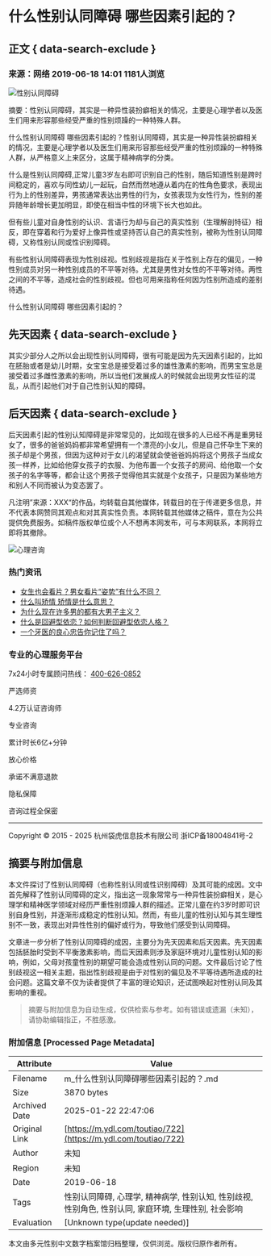 # 什么性别认同障碍 哪些因素引起的？

## 正文 { data-search-exclude }


### 来源：网络 2019-06-18 14:01 1181人浏览

![性别认同障碍](https://img.ydlcdn.com/file/2022/10/21/rbarc1mk0642xjqn.png)

摘要：性别认同障碍，其实是一种异性装扮癖相关的情况，主要是心理学者以及医生们用来形容那些经受严重的性别烦躁的一种特殊人群。

什么性别认同障碍 哪些因素引起的？性别认同障碍，其实是一种异性装扮癖相关的情况，主要是心理学者以及医生们用来形容那些经受严重的性别烦躁的一种特殊人群，从严格意义上来区分，这属于精神病学的分类。

什么是性别认同障碍,正常儿童3岁左右即可识别自己的性别，随后知道性别是跨时间稳定的，喜欢与同性幼儿一起玩，自然而然地遵从着内在的性角色要求，表现出行为上的性别差异，男孩通常表达出男性的行为，女孩表现为女性行为，性别的差异随年龄增长更加明显，即使在相当中性的环境下长大也如此。

但有些儿童对自身性别的认识、言语行为却与自己的真实性别（生理解剖特征）相反，即在穿着和行为爱好上像异性或坚持否认自己的真实性别，被称为性别认同障碍，又称性别认同或性识别障碍。

有些性别认同障碍表现为性别歧视。性别歧视是指在关于性别上存在的偏见，一种性别成员对另一种性别成员的不平等对待。尤其是男性对女性的不平等对待。两性之间的不平等，造成社会的性别歧视。但也可用来指称任何因为性别所造成的差别待遇。

什么性别认同障碍 哪些因素引起的？

## 先天因素 { data-search-exclude }

其实少部分人之所以会出现性别认同障碍，很有可能是因为先天因素引起的，比如在胚胎或者是幼儿时期，女宝宝总是接受着过多的雄性激素的影响，而男宝宝总是接受着过多雌性激素的影响，所以当他们发展成人的时候就会出现男女性征的混乱，从而引起他们对于自己性别认知的障碍。

## 后天因素 { data-search-exclude }

后天因素引起的性别认知障碍是非常常见的，比如现在很多的人已经不再是重男轻女了，很多的爸爸妈妈都非常希望拥有一个漂亮的小女儿，但是自己怀孕生下来的孩子却是个男孩，但因为这种对于女儿的渴望就会使爸爸妈妈将这个男孩子当成女孩一样养，比如给他穿女孩子的衣服、为他布置一个女孩子的房间、给他取一个女孩子的名字等等，都会让这个男孩子觉得他其实就是个女孩子，只是因为某些地方和别人不同而被认为变态罢了。

凡注明”来源：XXX“的作品，均转载自其他媒体，转载目的在于传递更多信息，并不代表本网赞同其观点和对其真实性负责。本网转载其他媒体之稿件，意在为公共提供免费服务。如稿件版权单位或个人不想再本网发布，可与本网联系，本网将立即将其撤除。

![心理咨询](https://img.ydlcdn.com/file/2016/08/yrjgzsz82yw79ybc.png)

### 热门资讯

- [女生也会看片？男女看片“姿势”有什么不同？](3779)
- [什么叫矫情 矫情是什么意思？](401)
- [为什么现在许多男的都有大男子主义？](4579)
- [什么是回避型依恋？如何判断回避型依恋人格？](3848)
- [一个牙医的良心忠告你记住了吗？](333)

### 专业的心理服务平台

7x24小时专属顾问热线： [400-626-0852](tel:400-626-0852)

严选师资

4.2万认证咨询师

专业咨询

累计时长6亿+分钟

放心价格

承诺不满意退款

隐私保障

咨询过程全保密

---

Copyright © 2015 - 2025 杭州袋虎信息技术有限公司 浙ICP备18004841号-2
<!-- tcd_original_link https://m.ydl.com/toutiao/722 -->


## 摘要与附加信息

<!-- tcd_abstract -->
本文件探讨了性别认同障碍（也称性别认同或性识别障碍）及其可能的成因。文中首先解释了性别认同障碍的定义，指出这一现象常常与一种异性装扮癖相关，是心理学和精神医学领域对经历严重性别烦躁人群的描述。正常儿童在约3岁时即可识别自身性别，并逐渐形成稳定的性别认知。然而，有些儿童的性别认知与其生理性别不一致，表现出对异性性别的偏好或行为，导致他们感受到认同障碍。  

文章进一步分析了性别认同障碍的成因，主要分为先天因素和后天因素。先天因素包括胚胎时受到不平衡激素影响，而后天因素则涉及家庭环境对儿童性别认知的影响，例如，父母对孩童性别的期望可能会造成性别认同的问题。文件最后讨论了性别歧视这一相关主题，指出性别歧视是由于对性别的偏见及不平等待遇所造成的社会问题。这篇文章不仅为读者提供了丰富的理论知识，还试图唤起对性别认同及其影响的重视。
<!-- tcd_abstract_end -->

> 摘要与附加信息为自动生成，仅供检索与参考。如有错误或遗漏（未知），请协助编辑指正，不胜感激。

### 附加信息 [Processed Page Metadata]

| Attribute       | Value                                  |
|-----------------|----------------------------------------|
| Filename        | m_什么性别认同障碍哪些因素引起的？.md                             |
| Size            | 3870 bytes                           |
| Archived Date   | 2025-01-22 22:47:06                             |
| Original Link   | [https://m.ydl.com/toutiao/722](https://m.ydl.com/toutiao/722)                       |
| Author          | 未知                               |
| Region          | 未知                               |
| Date            | 2019-06-18                                 |
| Tags            | 性别认同障碍, 心理学, 精神病学, 性别认知, 性别歧视, 性别角色, 性别认同, 家庭环境, 生理性别, 社会影响                                 |
| Evaluation            | [Unknown type(update needed)]                                 |
<!-- tcd_table_end -->

本文由多元性别中文数字档案馆归档整理，仅供浏览。版权归原作者所有。
